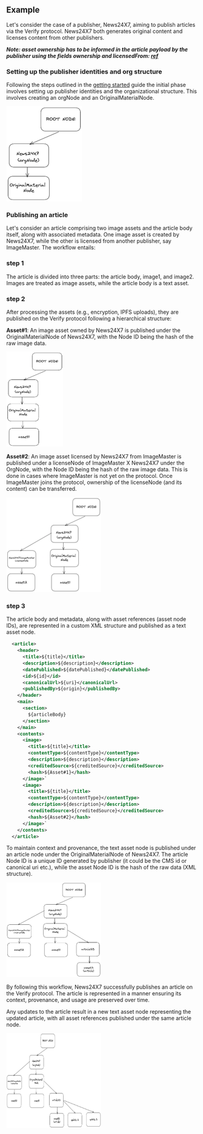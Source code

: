 ## Example
Let's consider the case of a publisher, News24X7, aiming to publish articles via the Verify protocol. News24X7 both generates original content and licenses content from other publishers.

_<b>Note: asset ownership has to be informed in the article payload by the publisher using the fields ownership and licensedFrom: [ref](https://sdk.verifymedia.com/types/types_schema.ContentMetadata.html)</b>_

### Setting up the publisher identities and org structure
Following the steps outlined in the  [getting started](https://github.com/verify-media/verify-client/blob/main/GETTING_STARTED.md) guide the initial phase involves setting up publisher identities and the organizational structure. This involves creating an orgNode and an OriginalMaterialNode.

<img src="./step-1.png" width="200" height="250">

### Publishing an article
Let's consider an article comprising two image assets and the article body itself, along with associated metadata. One image asset is created by News24X7, while the other is licensed from another publisher, say ImageMaster. The workflow entails:

### step 1

The article is divided into three parts: the article body, image1, and image2. Images are treated as image assets, while the article body is a text asset.

### step 2

After processing the assets (e.g., encryption, IPFS uploads), they are published on the Verify protocol following a hierarchical structure:

<b>Asset#1</b>: An image asset owned by News24X7 is published under the OriginalMaterialNode of News24X7, with the Node ID being the hash of the raw image data.

<img src="./step-2.png" width="150" height="250">

<b>Asset#2</b>: An image asset licensed by News24X7 from ImageMaster is published under a licenseNode of ImageMaster X News24X7 under the OrgNode, with the Node ID being the hash of the raw image data. This is done in cases where ImageMaster is not yet on the protocol. Once ImageMaster joins the protocol, ownership of the licenseNode (and its content) can be transferred.

<img src="./step-3.png" width="250" height="250">

### step 3

The article body and metadata, along with asset references (asset node IDs), are represented in a custom XML structure and published as a text asset node.

```xml
  <article>
    <header>
      <title>${title}</title>
      <description>${description}</description>
      <datePublished>${datePublished}</datePublished>      
      <id>${id}</id>
      <canonicalUrl>${uri}</canonicalUrl>
      <publishedBy>${origin}</publishedBy>
    </header>
    <main>
      <section>
        ${articleBody}
      </section>
    </main>
    <contents>
      <image>
        <title>${title}</title>
        <contentType>${contentType}</contentType>
        <description>${description}</description>
        <creditedSource>${creditedSource}</creditedSource>
        <hash>${Asset#1}</hash>
      </image>`
      <image>
        <title>${title}</title>
        <contentType>${contentType}</contentType>
        <description>${description}</description>
        <creditedSource>${creditedSource}</creditedSource>
        <hash>${Asset#2}</hash>
      </image>`
    </contents>
  </article>
```

To maintain context and provenance, the text asset node is published under an article node under the OriginalMaterialNode of News24X7. The article Node ID is a unique ID generated by publisher (it could be the CMS id or canonical uri etc.), while the asset Node ID is the hash of the raw data (XML structure).

<img src="./step-4.png" width="250" height="250">

By following this workflow, News24X7 successfully publishes an article on the Verify protocol. The article is represented in a manner ensuring its context, provenance, and usage are preserved over time.

Any updates to the article result in a new text asset node representing the updated article, with all asset references published under the same article node.

<img src="./step-5.png" width="250" height="250">